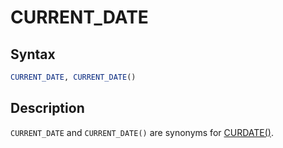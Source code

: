 # CURRENT_DATE

## Syntax

```sql
CURRENT_DATE, CURRENT_DATE()
```

## Description

`CURRENT_DATE` and `CURRENT_DATE()` are synonyms for [CURDATE()](/built-in-functions/date-time-functions/curdate).